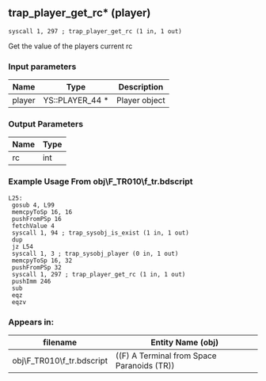 ## trap_player_get_rc* (player)

`syscall 1, 297 ; trap_player_get_rc (1 in, 1 out)`

Get the value of the players current rc

### Input parameters
| Name | Type | Description
|------|------|------------
| player   | YS::PLAYER_44 *   | Player object


### Output Parameters
| Name | Type
|------|-----
| rc   | int   
### Example Usage From obj\F_TR010\f_tr.bdscript
```plaintext
L25:
 gosub 4, L99
 memcpyToSp 16, 16
 pushFromPSp 16
 fetchValue 4
 syscall 1, 94 ; trap_sysobj_is_exist (1 in, 1 out)
 dup 
 jz L54
 syscall 1, 3 ; trap_sysobj_player (0 in, 1 out)
 memcpyToSp 16, 32
 pushFromPSp 32
 syscall 1, 297 ; trap_player_get_rc (1 in, 1 out)
 pushImm 246
 sub 
 eqz 
 eqzv
```


### Appears in:
| filename | Entity Name (obj)
|----------|-------------
| obj\F_TR010\f_tr.bdscript       | ((F) A Terminal from Space Paranoids (TR))          



